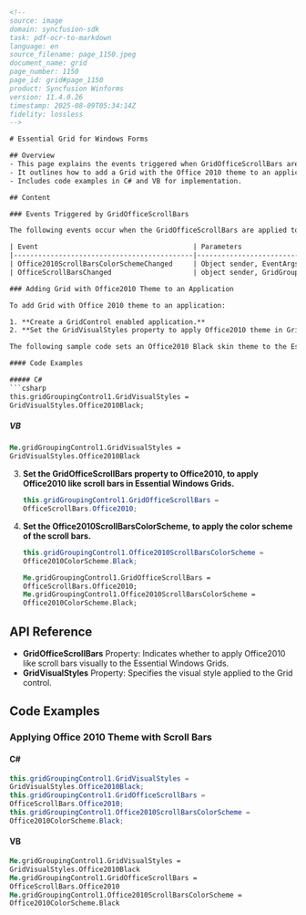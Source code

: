 ```html
<!--
source: image
domain: syncfusion-sdk
task: pdf-ocr-to-markdown
language: en
source_filename: page_1150.jpeg
document_name: grid
page_number: 1150
page_id: grid#page_1150
product: Syncfusion Winforms
version: 11.4.0.26
timestamp: 2025-08-09T05:34:14Z
fidelity: lossless
-->

# Essential Grid for Windows Forms

## Overview
- This page explains the events triggered when GridOfficeScrollBars are applied to Essential Windows Grids.
- It outlines how to add a Grid with the Office 2010 theme to an application.
- Includes code examples in C# and VB for implementation.

## Content

### Events Triggered by GridOfficeScrollBars

The following events occur when the GridOfficeScrollBars are applied to Essential Windows Grids.

| Event                                      | Parameters                                                        | Description                                                                 |
|--------------------------------------------|--------------------------------------------------------------------|-----------------------------------------------------------------------------|
| Office2010ScrollBarsColorSchemeChanged     | Object sender, EventArgs e                                        | Occurs when the Office2010ScrollBarsColorScheme property has changed.     |
| OfficeScrollBarsChanged                    | object sender, GridGroupingControl.OfficeScrollBarsEventArgs e    | Occurs when the GridOfficeScrollBars property has changed.                 |

### Adding Grid with Office2010 Theme to an Application

To add Grid with Office 2010 theme to an application:

1. **Create a GridControl enabled application.**
2. **Set the GridVisualStyles property to apply Office2010 theme in GridControl.**

The following sample code sets an Office2010 Black skin theme to the Essential Grid Control.

#### Code Examples

##### C#
```csharp
this.gridGroupingControl1.GridVisualStyles =
GridVisualStyles.Office2010Black;
```

##### VB
```vb
Me.gridGroupingControl1.GridVisualStyles =
GridVisualStyles.Office2010Black
```

3. **Set the GridOfficeScrollBars property to Office2010, to apply Office2010 like scroll bars in Essential Windows Grids.**

   ```csharp
   this.gridGroupingControl1.GridOfficeScrollBars =
   OfficeScrollBars.Office2010;
   ```

4. **Set the Office2010ScrollBarsColorScheme, to apply the color scheme of the scroll bars.**

   ```csharp
   this.gridGroupingControl1.Office2010ScrollBarsColorScheme =
   Office2010ColorScheme.Black;
   ```

   ```vb
   Me.gridGroupingControl1.GridOfficeScrollBars =
   OfficeScrollBars.Office2010;
   Me.gridGroupingControl1.Office2010ScrollBarsColorScheme =
   Office2010ColorScheme.Black;
   ```

## API Reference

- **GridOfficeScrollBars** Property: Indicates whether to apply Office2010 like scroll bars visually to the Essential Windows Grids.
- **GridVisualStyles** Property: Specifies the visual style applied to the Grid control.

## Code Examples

### Applying Office 2010 Theme with Scroll Bars

#### C#
```csharp
this.gridGroupingControl1.GridVisualStyles =
GridVisualStyles.Office2010Black;
this.gridGroupingControl1.GridOfficeScrollBars =
OfficeScrollBars.Office2010;
this.gridGroupingControl1.Office2010ScrollBarsColorScheme =
Office2010ColorScheme.Black;
```

#### VB
```vb
Me.gridGroupingControl1.GridVisualStyles =
GridVisualStyles.Office2010Black
Me.gridGroupingControl1.GridOfficeScrollBars =
OfficeScrollBars.Office2010
Me.gridGroupingControl1.Office2010ScrollBarsColorScheme =
Office2010ColorScheme.Black
```

<!-- tags: [Syncfusion, WinForms, Grid, GridOfficeScrollBars, Office2010Theme, Events, C#, VB] keywords: [Office2010ScrollBarsColorSchemeChanged, OfficeScrollBarsChanged, GridControl, GridVisualStyles, GridOfficeScrollBars, Office2010ColorScheme] -->
```